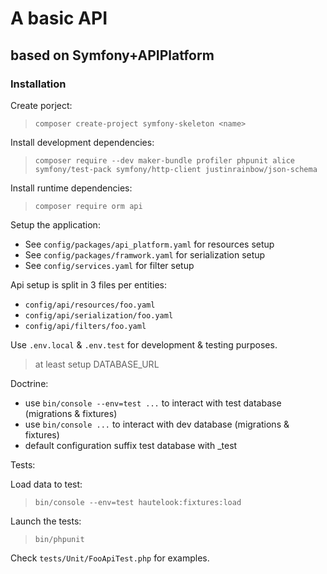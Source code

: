 # A basic API

## based on Symfony+APIPlatform

### Installation

Create porject:
>`composer create-project symfony-skeleton <name>`

Install development dependencies:
>`composer require --dev maker-bundle profiler phpunit alice symfony/test-pack symfony/http-client justinrainbow/json-schema`

Install runtime dependencies:
>`composer require orm api`

Setup the application:
 - See `config/packages/api_platform.yaml` for resources setup
 - See `config/packages/framwork.yaml` for serialization setup
 - See `config/services.yaml` for filter setup

Api setup is split in 3 files per entities:
 - `config/api/resources/foo.yaml`
 - `config/api/serialization/foo.yaml`
 - `config/api/filters/foo.yaml`

Use `.env.local` & `.env.test` for development & testing purposes.
> at least setup DATABASE_URL

Doctrine:
 - use `bin/console --env=test ...` to interact with test database (migrations & fixtures)
 - use `bin/console ...` to interact with dev database (migrations & fixtures)
 - default configuration suffix test database with _test

Tests:

Load data to test:
> `bin/console --env=test hautelook:fixtures:load`

Launch the tests:
> `bin/phpunit`

Check `tests/Unit/FooApiTest.php` for examples.
